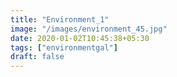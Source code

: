 ```yaml
---
title: "Environment_1"
image: "/images/environment_45.jpg"
date: 2020-01-02T10:45:38+05:30
tags: ["environmentgal"]
draft: false
---
```


